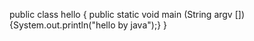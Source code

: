 public class hello
{
public static void main (String argv [])
{System.out.println("hello by java");}
}
